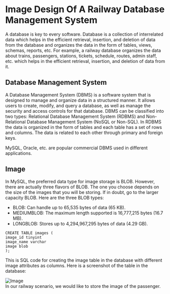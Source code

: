 # Image Design Of A Railway Database Management System
A database is key to every software. Database is a collection of interrelated data which helps in the efficient retrieval, insertion, and deletion of data from the database and organizes the data in the form of tables, views, schemas, reports, etc. For example, a railway database organizes the data about trains, passengers, stations, tickets, schedule, routes, admin staff, etc. which helps in the efficient retrieval, insertion, and deletion of data from it.

## Database Management System
A Database Management System (DBMS) is a software system that is designed to manage and organize data in a structured manner. It allows users to create, modify, and query a database, as well as manage the security and access controls for that database. DBMS can be classified into two types: Relational Database Management System (RDBMS) and Non-Relational Database Management System (NoSQL or Non-SQL). In RDBMS the data is organized in the form of tables and each table has a set of rows and columns. The data is related to each other through primary and foreign keys.

MySQL, Oracle, etc. are popular commercial DBMS used in different applications.

## Image
In MySQL, the preferred data type for image storage is BLOB. However, there are actually three flavors of BLOB. The one you choose depends on the size of the images that you will be storing. If in doubt, go to the larger capacity BLOB. Here are the three BLOB types:
* BLOB: Can handle up to 65,535 bytes of data (65 KB).
* MEDIUMBLOB: The maximum length supported is 16,777,215 bytes (16.7 MB).
* LONGBLOB: Stores up to 4,294,967,295 bytes of data (4.29 GB).

```
CREATE TABLE images (
image_id tinyint
image_name varchar
image blob
);
```

This is SQL code for creating the image table in the database with different image attributes as columns.
Here is a screenshot of the table in the database:

![Image](https://i.ibb.co/JrPFN6J/table-def.jpg)
<br>
In our railway scenario, we would like to store the image of the passenger.
